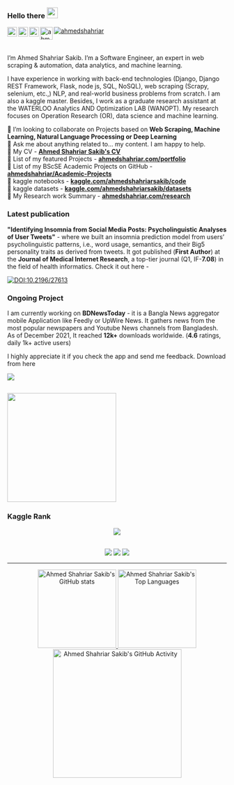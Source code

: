 <!-- <img src="https://media0.giphy.com/media/Nx0rz3jtxtEre/giphy.gif?cid=ecf05e475z0s30l4crjq7nvpzygw53ri44glm5qsrm37b0vs&rid=giphy.gif&ct=g"> -->

### Hello there <img src="https://media.giphy.com/media/hvRJCLFzcasrR4ia7z/giphy.gif" width="25">
<a href="https://www.linkedin.com/in/ahmedshahriar/">
  <img align="left" alt="Ahmed Shahriar Sakib's LinkedIn" width="22px" src="https://raw.githubusercontent.com/peterthehan/peterthehan/master/assets/linkedin.svg" />
</a>
<a href="https://twitter.com/ahmed__shahriar">
  <img align="left" alt="ahmed__shahriar | Twitter" width="22px" src="https://raw.githubusercontent.com/peterthehan/peterthehan/master/assets/twitter.svg" />
</a>
<a href="https://www.kaggle.com/ahmedshahriarsakib">
  <img align="left" alt="Ahmed Shahriar Sakib's Kaggle Profile" width="22px" src="https://www.kaggle.com/static/images/favicon.ico" />
</a>
<a href="mailto:ahmed.shahriar.sakib@gmail.com?subject=Github%20Visitor&body=Hi%20Sakib,...">
  <img align="left" alt="ahmed.shahriar.sakib@gmail.com" width="29px" src="https://seeklogo.com/images/G/gmail-new-2020-logo-32DBE11BB4-seeklogo.com.png" />
</a>


<a href="https://github.com/ahmedshahriar" target="_blank"><p align="left"> <img src="https://komarev.com/ghpvc/?username=ahmedshahriar&label=Profile%20views&color=129e00" alt="ahmedshahriar" /> </p><a/> 

<br/>

I’m Ahmed Shahriar Sakib. I’m a Software Engineer, an expert in web scraping & automation, data analytics, and machine learning.
  
I have experience in working with back-end technologies (Django, Django REST Framework, Flask, node js, SQL, NoSQL), web scraping (Scrapy, selenium, etc.,) NLP, and real-world business problems from scratch. I am also a kaggle master. Besides, I work as a graduate research assistant at the WATERLOO Analytics AND Optimization LAB (WANOPT). My research focuses on Operation Research (OR), data science and machine learning.
 
👯 I’m looking to collaborate on Projects based on **Web Scraping, Machine Learning, Natural Language Processing or Deep Learning**\
💬 Ask me about anything related to... my content. I am happy to help.\
🔵 My CV - **[Ahmed Shahriar Sakib's CV](https://ahmedshahriar.com/assets/files/ahmed_shahriar_sakib_cv.pdf)**\
🔵 List of my featured Projects - **[ahmedshahriar.com/portfolio](https://ahmedshahriar.com/portfolio)**\
🔵 List of my BScSE Academic Projects on GitHub - **[ahmedshahriar/Academic-Projects](https://github.com/ahmedshahriar/Academic-Projects)**\
🔵 kaggle notebooks - **[kaggle.com/ahmedshahriarsakib/code](https://www.kaggle.com/ahmedshahriarsakib/code)**\
🔵 kaggle datasets - **[kaggle.com/ahmedshahriarsakib/datasets](https://www.kaggle.com/ahmedshahriarsakib/datasets)**\
🔵 My Research work Summary - **[ahmedshahriar.com/research](https://ahmedshahriar.com/research)**
  
### Latest publication

**"Identifying Insomnia from Social Media Posts: Psycholinguistic Analyses of User Tweets"** - where we built an insomnia prediction model from users’ psycholinguistic patterns, i.e., word usage, semantics, and their Big5 personality traits as derived from tweets. It got published (**First Author**) at the **Journal of Medical Internet Research**, a top-tier journal (Q1, IF-**7.08**) in the field of health informatics.
Check it out here -  
  
[![DOI:10.2196/27613](http://img.shields.io/badge/DOI-10.1101/2021.01.08.425840-1E70C2.svg)](https://doi.org/10.2196/27613)

### Ongoing Project
  
I am currently working on **BDNewsToday** - it is a Bangla News aggregator mobile Application like Feedly or UpWire News. It gathers news from the most popular newspapers and Youtube News channels from Bangladesh. As of December 2021, It reached **12k+** downloads worldwide. (**4.6** ratings, daily 1k+ active users)
  
I highly appreciate it if you check the app and send me feedback. Download from here

[<img src="https://img.shields.io/badge/Google_Play-414141?style=for-the-badge&logo=google-play&logoColor=white" />](https://play.google.com/store/apps/details?id=com.softaholik.bdnewstoday&hl=en&gl=US "BDNewsToday")


<a title="BDNewstoday Android" href="https://play.google.com/store/apps/details?id=com.softaholik.bdnewstoday&hl=en&gl=US"> <img src="https://user-images.githubusercontent.com/40615350/121086998-aeeb9b00-c805-11eb-8fee-80f28a36eeca.png" width="250"/></a>
---

### Kaggle Rank

<div align="center">
  <a href="https://www.kaggle.com/ahmedshahriarsakib"><img src="https://road-to-kaggle-grandmaster.vercel.app/api/simple/ahmedshahriarsakib" /></a>
</div>
 <br> 
<p align="center">
  <img src="https://road-to-kaggle-grandmaster.vercel.app/api/badges/ahmedshahriarsakib/dataset" />
  <img src="https://road-to-kaggle-grandmaster.vercel.app/api/badges/ahmedshahriarsakib/notebook" />
  <img src="https://road-to-kaggle-grandmaster.vercel.app/api/badges/ahmedshahriarsakib/discussion" />
</p>  
  
---
  
<div align="center">
  <a href="https://github.com/ahmedshahriar">
  <img height="180em" src="https://github-readme-stats.vercel.app/api?username=ahmedshahriar&show_icons=true&theme=dark&include_all_commits=true&count_private=true" alt="Ahmed Shahriar Sakib's GitHub stats"/>
  <img height="180em" src="https://github-readme-stats.vercel.app/api/top-langs/?username=ahmedshahriar&layout=compact&langs_count=7&theme=dark" alt="Ahmed Shahriar Sakib's Top Languages"/>
  <img height="295em"  src="https://activity-graph-ahmedshahriar.herokuapp.com/graph?username=ahmedshahriar&theme=xcode" alt="Ahmed Shahriar Sakib's GitHub Activity"/>
  </a>
</div>

<!--

Here are some ideas to get you started:


- 🔭 I’m currently working on ...
- 🌱 I’m currently learning ...
- 👯 I’m looking to collaborate on ...
- 🤔 I’m looking for help with ...
- 💬 Ask me about ...
- 📫 How to reach me: ...
- 😄 Pronouns: ...
- ⚡ Fun fact: ...
-->
